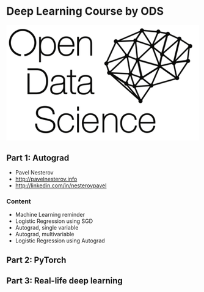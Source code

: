 # Deep Learning Course by ODS

<img src="./lecture-1/lecture_full/img/ods.png" width="640"/>

## Part 1: Autograd
- Pavel Nesterov
- http://pavelnesterov.info
- http://linkedin.com/in/nesterovpavel

### Content
- Machine Learning reminder
- Logistic Regression using SGD
- Autograd, single variable
- Autograd, multivariable
- Logistic Regression using Autograd


## Part 2: PyTorch



## Part 3: Real-life deep learning
